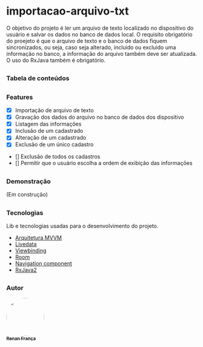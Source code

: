 # importacao-arquivo-txt

O objetivo do projeto é ler um arquivo de texto localizado no dispositivo do usuário e salvar os dados no banco de dados local. O requisito obrigatório do proejeto é que o arquivo de texto e o banco de dados fiquem sincronizados, ou seja, caso seja alterado, incluido ou excluido uma informação no banco, a informação do arquivo também deve ser atualizada. O uso do RxJava também é obrigatório.

##
### Tabela de conteúdos


##
### Features

- [X] Importação de arquivo de texto
- [X] Gravação dos dados do arquivo no banco de dados dos dispositivo
- [X] Listagem das informações
- [X] Inclusão de um cadastrado
- [X] Alteração de um cadastrado
- [X] Exclusão de um único cadastro
- [] Exclusão de todos os cadastros
- [] Permitir que o usuário escolha a ordem de exibição das informações

##
### Demonstração
(Em construção)

##
### Tecnologias

Lib e tecnologias usadas para o desenvolvimento do projeto.

- [Arquitetura MVVM](https://developer.android.com/topic/libraries/architecture/images/final-architecture.png)
- [Livedata](https://developer.android.com/topic/libraries/architecture/livedata?hl=pt-br)
- [Viewbinding](https://developer.android.com/topic/libraries/view-binding)
- [Room](https://developer.android.com/training/data-storage/room)
- [Navigation component](https://developer.android.com/guide/navigation/navigation-getting-started)
- [RxJava2](https://github.com/ReactiveX/RxJava)

##
### Autor
<a href="https://www.facebook.com/renanfrn">
 <img style="border-radius: 50%;" src="https://avatars.githubusercontent.com/u/54109228?v=4" width="100px;" alt=""/>
 <br />
 <sub><b>Renan França</b></sub></a>
</a>
